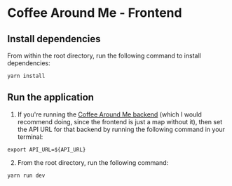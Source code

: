 # Coffee Around Me - Frontend

## Install dependencies
From within the root directory, run the following command to install dependencies:
```
yarn install
```

## Run the application
1. If you're running the [Coffee Around Me backend](https://github.com/chrisng93/coffee-backend/blob/master/README.md)
(which I would recommend doing, since the frontend is just a map without it), then set the API URL for that backend
by running the following command in your terminal:
```
export API_URL=${API_URL}
```
2. From the root directory, run the following command:
```
yarn run dev
```
